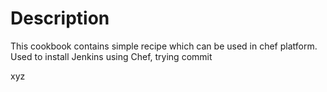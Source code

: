 Description
===========
This cookbook contains simple recipe which can be used in chef platform. Used to install Jenkins using Chef, trying commit

xyz
